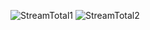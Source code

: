 ![StreamTotal1](https://user-images.githubusercontent.com/87408797/127188123-5a9512c2-c00b-4f0b-af52-65e808d86cb2.PNG)
![StreamTotal2](https://user-images.githubusercontent.com/87408797/127188632-836959f4-94ba-471a-88bf-9cb3203f2996.PNG)
